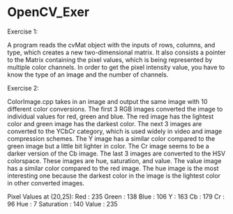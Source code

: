 # OpenCV_Exer

Exercise 1:

A program reads the cvMat object with the inputs of rows, columns, and type, which creates a new two-dimensional matrix. It also consists a pointer to the Matrix containing the pixel values, which is being represented by multiple color channels. In order to get the pixel intensity value, you have to know the type of an image and the number of channels. 

Exercise 2:

ColorImage.cpp takes in an image and output the same image with 10 different color conversions. The first 3 RGB images converted the image to individual values for red, green and blue. The red image has the lightest color and green image has the darkest color. The next 3 images are converted to the YCbCr category, which is used widely in video and image compression schemes. The Y image has a similar color compared to the green image but a little bit lighter in color. The Cr image seems to be a darker version of the Cb image. The last 3 images are converted to the HSV colorspace. These images are hue, saturation, and value. The value image has a similar color compared to the red image. The hue image is the most interesting one because the darkest color in the image is the lightest color in other converted images. 

Pixel Values at (20,25):
Red : 235
Green : 138
Blue : 106
Y : 163
Cb : 179
Cr : 96
Hue : 7
Saturation : 140
Value : 235

